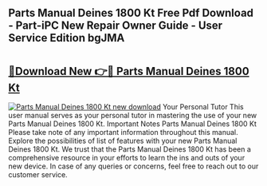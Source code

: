 ## Parts Manual Deines 1800 Kt Free Pdf Download - Part-iPC New Repair Owner Guide - User Service Edition bgJMA

# <h2><a href="http://bc80081.oget.top/?id=Parts+Manual+Deines+1800+Kt">🔗Download New 👉🔴 Parts Manual Deines 1800 Kt</a></h2>

[![Parts Manual Deines 1800 Kt new download](https://i.imgur.com/5g1atiW.png)](http://bc80081.oget.top/?id=Parts+Manual+Deines+1800+Kt)
Your Personal Tutor This user manual serves as your personal tutor in mastering the use of your new Parts Manual Deines 1800 Kt. Important Notes Parts Manual Deines 1800 Kt Please take note of any important information throughout this manual. Explore the possibilities of list of features with your new Parts Manual Deines 1800 Kt. We trust that the Parts Manual Deines 1800 Kt has been a comprehensive resource in your efforts to learn the ins and outs of your new device. In case of any queries or concerns, feel free to reach out to our customer service.
